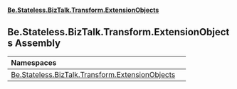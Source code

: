#### [Be.Stateless.BizTalk.Transform.ExtensionObjects](README.md 'README')

## Be.Stateless.BizTalk.Transform.ExtensionObjects Assembly

| Namespaces | |
| :--- | :--- |
| [Be.Stateless.BizTalk.Transform.ExtensionObjects](Be.Stateless.BizTalk.Transform.ExtensionObjects.md 'Be.Stateless.BizTalk.Transform.ExtensionObjects') | |
